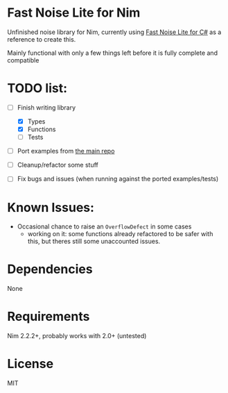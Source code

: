 # Fast Noise Lite for Nim

Unfinished noise library for Nim, currently using [Fast Noise Lite for C#](https://github.com/Auburn/FastNoiseLite/tree/master/CSharp) as a reference to create this.

Mainly functional with only a few things left before it is fully complete and compatible

# TODO list:

- [ ] Finish writing library
    - [x] Types
    - [x] Functions
    - [ ] Tests

- [ ] Port examples from [the main repo](https://github.com/Auburn/FastNoiseLite)
- [ ] Cleanup/refactor some stuff
- [ ] Fix bugs and issues (when running against the ported examples/tests)
 

# Known Issues:

- Occasional chance to raise an `OverflowDefect` in some cases
    - working on it: some functions already refactored to be safer with this, but theres still some unaccounted issues.

# Dependencies

None

# Requirements

Nim 2.2.2+, probably works with 2.0+ (untested)

# License

MIT